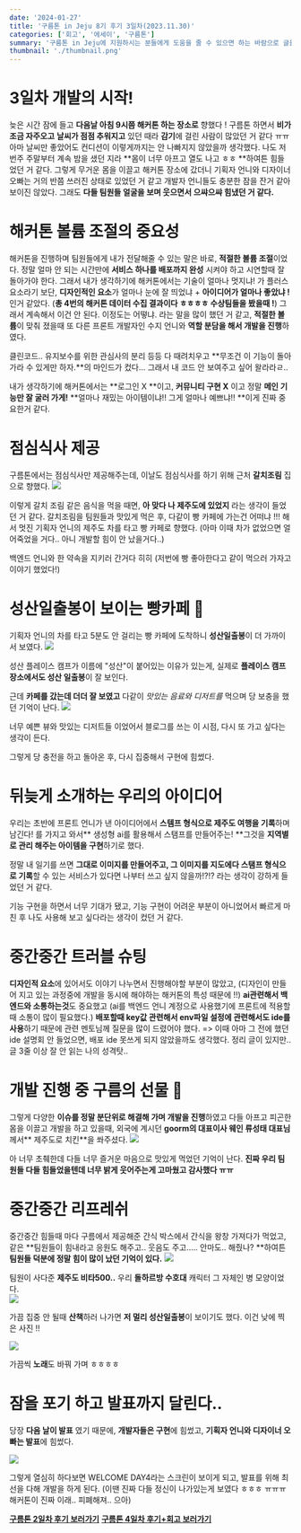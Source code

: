 ```yaml
---
date: '2024-01-27'
title: '구름톤 in Jeju 8기 후기 3일차(2023.11.30)'
categories: ['회고', '에세이', '구름톤']
summary: '구름톤 in Jeju에 지원하시는 분들에게 도움을 줄 수 있으면 하는 바람으로 글을 작성해 봅니다.'
thumbnail: './thumbnail.png'
---
```


# 3일차 개발의 시작!

늦은 시간 잠에 들고 **다음날 아침 9시쯤 해커톤 하는 장소로** 향했다 !
구름톤 하면서 **비가 조금 자주오고** **날씨가 점점 추워지고** 있던 때라 **감기**에 걸린 사람이 많았던 거 같다 ㅠㅠ 아마 날씨만 좋았어도 컨디션이 이렇게까지는 안 나빠지지 않았을까 생각했다.
나도 저번주 주말부터 계속 밤을 샜던 지라 **몸이 너무 아프고 열도 나고 ㅎㅎ **하여튼 힘들었던 거 같다.
그렇게 무거운 몸을 이끌고 해커톤 장소에 갔더니 기획자 언니와 디자이너오빠는 거의 반쯤 쓰러진 상태로 있었던 거 같고 개발자 언니들도 충분한 잠을 잔거 같아 보이진 않았다.
그래도 **다들 팀원들 얼굴을 보며 웃으면서 으쌰으쌰 힘냈던 거 같다.**

# 해커톤 볼륨 조절의 중요성

해커톤을 진행하며 팀원들에게 내가 전달해줄 수 있는 말은 바로, **적절한 볼륨 조절**이었다.
정말 얼마 안 되는 시간만에 **서비스 하나를 배포까지 완성** 시켜야 하고 시연할때 잘 돌아가야 한다. 그래서 내가 생각하기에 해커톤에서는 기술이 얼마나 멋지냐! 가 플러스 요소라기 보단, **디자인적인 요소**가 얼마나 눈에 잘 띄었냐 + **아이디어가 얼마나 좋았냐 !** 인거 같았다.
(**총 4번의 해커톤 데이터 수집 결과이다 ㅎㅎㅎㅎ 수상팀들을 봤을때 !**)
그래서 계속해서 이건 안 된다. 이정도는 어떻냐. 라는 말을 많이 했던 거 같고, **적절한 볼륨**이 맞춰 졌을때 또 다른 프론트 개발자인 수지 언니와 **역할 분담을 해서 개발을 진행**하였다.

클린코드.. 유지보수를 위한 관심사의 분리 등등 다 때려치우고 **무조건 이 기능이 돌아가라 수 있게만 하자.**의 마인드가 컸다... 그래서 내 코드 안 보여주고 싶어 왈라라ㄹ..

내가 생각하기에 해커톤에서는 **로그인 X **이고, **커뮤니티 구현 X** 이고 정말 **메인 기능만 잘 굴러 가게!** **얼마나 재밌는 아이템이냐!! 그게 얼마나 예쁘냐!! **이게 진짜 중요한거 같다.

# 점심식사 제공

구름톤에서는 점심식사만 제공해주는데, 이날도 점심식사를 하기 위해 근처 **갈치조림** 집으로 향했다.
![](https://velog.velcdn.com/images/hoeun0723/post/d1feb652-c627-4238-bf37-a6b32bbf204d/image.png)

이렇게 갈치 조림 같은 음식을 먹을 때면, **아 맞다 나 제주도에 있었지** 라는 생각이 들었던 거 같다. 갈치조림을 팀원들과 맛있게 먹은 후,
다같이 빵 카페에 가는건 어떠냐 !!! 해서
멋진 기획자 언니의 제주도 차를 타고 빵 카페로 향했다.
(아마 이때 차가 없었으면 얼어죽었을 거다.. 아니 개발할 힘이 안 났을거다..)

백엔드 언니와 한 약속을 지키러 간거다 히히 (저번에 빵 좋아한다고 같이 먹으러 가자고 이야기 했었다!)

# 성산일출봉이 보이는 빵카페 🍰

기획자 언니의 차를 타고 5분도 안 걸리는 빵 카페에 도착하니 **성산일출봉**이 더 가까이서 보였다.
![](https://velog.velcdn.com/images/hoeun0723/post/c2d3daed-8216-4166-bb67-11d1f0fd9a15/image.png)

성산 플레이스 캠프가 이름에 "성산"이 붙어있는 이유가 있는게, 실제로 **플레이스 캠프 장소에서도 성산 일출봉**이 잘 보인다.

근데 **카페를 갔는데 더더 잘 보였고** 다같이 _맛있는 음료와 디저트를_ 먹으며 당 보충을 했던 기억이 난다.
![](https://velog.velcdn.com/images/hoeun0723/post/a19c5873-3b04-4322-9504-510e9bfeed07/image.png)

너무 예쁜 뷰와 맛있는 디저트들 이었어서 블로그를 쓰는 이 시점, 다시 또 가고 싶다는 생각이 든다.

그렇게 당 충전을 하고 돌아온 후, 다시 집중해서 구현에 힘썼다.

# 뒤늦게 소개하는 우리의 아이디어

우리는 초반에 프론트 언니가 낸 아이디어에서 **스템프 형식으로 제주도 여행을 기록**하며 남긴다! 를 가지고 와서** 생성형 ai를 활용해서 스탬프를 만들어주는! **그것을 **지역별로 관리 해주는 아이템을 구현**하기로 했다.

정말 내 일기를 쓰면 **그대로 이미지를 만들어주고, 그 이미지를 지도에다 스탬프 형식으로 기록**할 수 있는 서비스가 있다면 나부터 쓰고 싶지 않을까!?!? 라는 생각이 강하게 들었던 거 같다.

기능 구현을 하면서 너무 기대가 됐고, 기능 구현이 어려운 부분이 아니었어서 빠르게 마친 후 나도 사용해 보고 싶다라는 생각이 컸던 거 같다.

# 중간중간 트러블 슈팅

**디자인적 요소**에 있어서도 이야기 나누면서 진행해야할 부분이 많았고, (디자인이 만들어 지고 있는 과정중에 개발을 동시에 해야하는 해커톤의 특성 때문에 !!)
**ai관련해서 백엔드와 소통하는것**도 중요했고 (ai를 백엔드 언니 계정으로 사용했기에 프론트에 적용할때 소통이 많이 필요했다.)
**배포할때 key값 관련해서 env파일 설정에 관련해서도 ide를 사용**하기 때문에 관련 멘토님께 질문을 많이 드렸어야 했다.
=> 이때 아마 그 전에 했던 ide 설명회 안 들었으면, 배포 ide 못쓰게 되지 않았을까도 생각했다.
정리 글이 있지만.. 글 3줄 이상 잘 안 읽는 나의 성격탓..

# 개발 진행 중 구름의 선물 🐔

그렇게 다양한 **이슈를 정말 분단위로 해결해 가며 개발을 진행**하였고 다들 아프고 피곤한 몸을 이끌고 개발을 하고 있을때, 외국에 계시던 **goorm의 대표이사 웨인 류성태 대표님**께서** 제주도로 치킨**을 쏴주셨다.
![](https://velog.velcdn.com/images/hoeun0723/post/31052e4a-5e30-4403-8ec3-2e7e2a493ec5/image.png)

아 너무 초췌한데 다들 너무 즐거운 마음으로 맛있게 먹었던 기억이 난다.
**진짜 우리 팀원들 다들 힘들었을텐데 너무 밝게 웃어주는게 고마웠고 감사했다 ㅠㅠ**

# 중간중간 리프레쉬

중간중간 힘들때 마다 구름에서 제공해준 간식 박스에서 간식을 왕창 가져다가 먹었고, 같은 **팀원들이 힘내라고 응원도 해주고.. 웃음도 주고..... 안마도.. 해줬나? **하여튼 **팀원들 덕분에 정말 힘이 많이 났던 기억이 있다.**
![](https://velog.velcdn.com/images/hoeun0723/post/028650e6-4039-45ef-bdcc-5c26d3c7320c/image.png)

팀원이 사다준 **제주도 비타500..** 우리 **돌하르방 수호대** 캐릭터 그 자체인 병 모양이었다.
<br/>
![](https://velog.velcdn.com/images/hoeun0723/post/86a75552-78b1-4693-8c41-edde608f1672/image.png)
<br/>

가끔 집중 안 될때 **산책**하러 나가면 **저 멀리 성산일출봉**이 보이기도 했다. 이건 낮에 찍은 사진 !!

![](https://velog.velcdn.com/images/hoeun0723/post/62043e5f-afc6-481b-8ced-c3ff8a0baf45/image.png)

가끔씩 **노래**도 바꿔 가며 ㅎㅎㅎㅎ

# 잠을 포기 하고 발표까지 달린다..

당장 **다음 날이 발표** 였기 때문에, **개발자들은 구현**에 힘썼고, **기획자 언니와 디자이너 오빠는 발표**에 힘썼다.

![](https://velog.velcdn.com/images/hoeun0723/post/f15149b7-447c-45dc-8917-98056cc45f40/image.png)

그렇게 열심히 하다보면 WELCOME DAY4라는 스크린이 보이게 되고, 발표를 위해 최선을 다해 개발을 하게 된다.
(이땐 진짜 다들 정신이 나가있는게 보였다 ㅎㅎㅎ ㅠㅠㅠ 해커톤이 진짜 이래.. 피폐해져.. 으아)

[**구름톤 2일차 후기 보러가기**](<https://hoeun0723.github.io/essay/구름톤/구름톤%20in%20Jeju%208기%20후기%202일차(2023.11.29)/>)
[**구름톤 4일차 후기+회고 보러가기**]()
